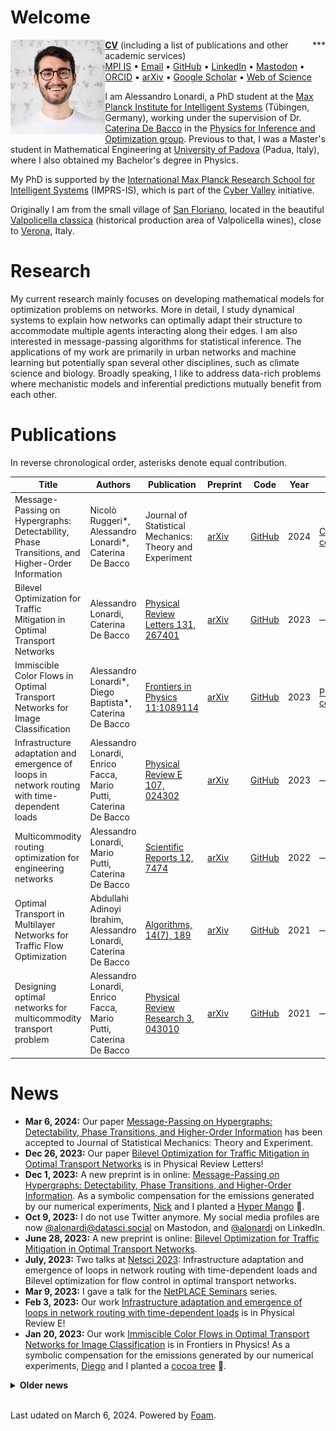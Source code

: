 # Welcome

<div style="float: center">
<img style="float: left;" src="./files/alessandro.jpg" alt="profile" width="30%"/>
<div style="float: right">***</div>
</div>

<div>
  <a href="../files/CV_ACTIVITIES_PUBLICATIONS.pdf" download><b>CV</b></a> (including a list of publications and other academic services) <br/>
  <a href="https://is.mpg.de/person/alonardi">MPI IS</a> • 
  <a href="mailto:alessandro.lonardi@tuebingen.mpg.de">Email</a> • 
  <a href="https://github.com/aleable">GitHub</a> • 
  <a href="https://www.linkedin.com/in/alonardi/">LinkedIn</a> • 
  <a href="https://datasci.social/@alonardi">Mastodon</a> • 
  <a href="https://orcid.org/0000-0003-4866-8088">ORCID</a> • 
  <a href="https://arxiv.org/search/?query=Alessandro+Lonardi&searchtype=author&abstracts=show&order=-announced_date_first&size=50">arXiv</a> • 
  <a href="https://scholar.google.com/citations?user=KPLxOj0AAAAJ&hl=en&oi=ao">Google Scholar</a> • 
  <a href="https://www.webofscience.com/wos/author/record/GYA-1831-2022">Web of Science</a>
</div>

I am Alessandro Lonardi, a PhD student at the <a href="https://is.mpg.de/">Max Planck Institute for Intelligent Systems</a> (Tübingen, Germany), working under the supervision of Dr. <a href="https://cdebacco.com/">Caterina De Bacco</a> in the <a href="https://is.mpg.de/employees?_=1598796063852&action=index&controller=employees&departments=pio&query=&utf8=\%E2\%9C\%93">Physics for Inference and Optimization group</a>. Previous to that, I was a Master's student in Mathematical Engineering at <a href="https://www.unipd.it/en/">University of Padova</a> (Padua, Italy), where I also obtained my Bachelor's degree in Physics. <br/>

My PhD is supported by the <a href="https://imprs.is.mpg.de">International Max Planck Research School for Intelligent Systems</a> (IMPRS-IS), which is part of the <a href="https://cyber-valley.de/en">Cyber Valley</a> initiative.

Originally I am from the small village of <a href="https://goo.gl/maps/LnPtj2FqxjT1W1pg6">San Floriano</a>, located in the beautiful <a href="https://it.wikipedia.org/wiki/Valpolicella_classica">Valpolicella classica</a> (historical production area of Valpolicella wines), close to <a href="https://en.wikipedia.org/wiki/Verona">Verona</a>, Italy.

<h1>Research</h1>

My current research mainly focuses on developing mathematical models for optimization problems on networks. More in detail, I study dynamical systems to explain how networks can optimally adapt their structure to accommodate multiple agents interacting along their edges. I am also interested in message-passing algorithms for statistical inference. The applications of my work are primarily in urban networks and machine learning but potentially span several other disciplines, such as climate science and biology. Broadly speaking, I like to address data-rich problems where mechanistic models and inferential predictions mutually benefit from each other.

<h1>Publications</h1>

In reverse chronological order, asterisks denote equal contribution.

| Title | Authors | Publication | Preprint | Code | Year | Misc | Type |
|---|---|---|---|---|---|---|---|
| Message-Passing on Hypergraphs: Detectability, Phase Transitions, and Higher-Order Information | Nicolò Ruggeri*, Alessandro Lonardi*, Caterina De Bacco | Journal of Statistical Mechanics: Theory and Experiment | [arXiv](https://arxiv.org/abs/2312.00708) | [GitHub](https://github.com/nickruggeri/hypergraph-message-passing) | 2024 | [CO₂ compensation](https://www.treedom.net/en/user/nicolo-ruggeri-7568/trees/ZMG-8DNK) | Journal Paper |
| Bilevel Optimization for Traffic Mitigation in Optimal Transport Networks | Alessandro Lonardi, Caterina De Bacco | [Physical Review Letters 131, 267401](https://journals.aps.org/prl/abstract/10.1103/PhysRevLett.131.267401) | [arXiv](https://arxiv.org/abs/2306.16246) | [GitHub](https://github.com/aleable/BROT) | 2023 | — | Journal Paper |
| Immiscible Color Flows in Optimal Transport Networks for Image Classification | Alessandro Lonardi*, Diego Baptista*, Caterina De Bacco | [Frontiers in Physics 11:1089114](https://www.frontiersin.org/articles/10.3389/fphy.2023.1089114/abstract) | [arXiv](https://arxiv.org/abs/2205.02938) | [GitHub](https://github.com/aleable/MODI) | 2023 | [Poster](https://github.com/aleable/MODI/blob/main/misc/POSTER_MODI.pdf), [CO₂ compensation](https://www.treedom.net/en/page/register?id=49Z-KEWX) | Journal Paper |
| Infrastructure adaptation and emergence of loops in network routing with time-dependent loads | Alessandro Lonardi, Enrico Facca, Mario Putti, Caterina De Bacco | [Physical Review E 107, 024302](https://journals.aps.org/pre/abstract/10.1103/PhysRevE.107.024302) | [arXiv](https://arxiv.org/abs/2112.10620) | [GitHub](https://github.com/aleable/N-STARK) | 2023 | — | Journal Paper |
| Multicommodity routing optimization for engineering networks | Alessandro Lonardi, Mario Putti, Caterina De Bacco | [Scientific Reports 12, 7474](https://www.nature.com/articles/s41598-022-11348-9) | [arXiv](https://arxiv.org/abs/2110.06171) | [GitHub](https://github.com/aleable/McOpt) | 2022 | — | Journal Paper |
| Optimal Transport in Multilayer Networks for Traffic Flow Optimization | Abdullahi Adinoyi Ibrahim, Alessandro Lonardi, Caterina De Bacco | [Algorithms, 14(7), 189](https://www.mdpi.com/1999-4893/14/7/189) | [arXiv](https://arxiv.org/abs/2106.07202) | [GitHub](https://github.com/cdebacco/MultiOT) | 2021 | — | Journal Paper |
| Designing optimal networks for multicommodity transport problem | Alessandro Lonardi, Enrico Facca, Mario Putti, Caterina De Bacco | [Physical Review Research 3, 043010](https://link.aps.org/doi/10.1103/PhysRevResearch.3.043010) | [arXiv](https://arxiv.org/abs/2010.14377) | [GitHub](https://github.com/aleable/McOpt) | 2021 | — | Journal Paper |

<h1>News</h1>

* <b>Mar 6, 2024:</b> Our paper  <a href="https://arxiv.org/abs/2312.00708">Message-Passing on Hypergraphs: Detectability, Phase Transitions, and Higher-Order Information</a> has been accepted to Journal of Statistical Mechanics: Theory and Experiment.
* <b>Dec 26, 2023:</b> Our paper <a href="https://journals.aps.org/prl/abstract/10.1103/PhysRevLett.131.267401">Bilevel Optimization for Traffic Mitigation in Optimal Transport Networks</a> is in Physical Review Letters!
* <b>Dec 1, 2023:</b> A new preprint is in online: <a href="https://arxiv.org/abs/2312.00708">Message-Passing on Hypergraphs: Detectability, Phase Transitions, and Higher-Order Information</a>. As a symbolic compensation for the emissions generated by our numerical experiments, <a href="https://nickruggeri.github.io/">Nick</a> and I planted a <a href="https://www.treedom.net/en/user/nicolo-ruggeri-7568/trees/ZMG-8DNK">Hyper Mango</a> 🥭.
* <b>Oct 9, 2023:</b> I do not use Twitter anymore. My social media profiles are now <a href="https://datasci.social/@alonardi">@alonardi@datasci.social</a> on Mastodon, and <a href="https://www.linkedin.com/in/alonardi/">@alonardi</a> on LinkedIn.
* <b>June 28, 2023:</b> A new preprint is online: <a href="https://arxiv.org/abs/2306.16246">Bilevel Optimization for Traffic Mitigation in Optimal Transport Networks</a>.
* <b>July, 2023:</b> Two talks at <a href="https://netsci2023.wixsite.com/netsci2023">Netsci 2023</a>: Infrastructure adaptation and emergence of loops in network routing with time-dependent loads and Bilevel optimization for flow control in optimal transport networks.
* <b>Mar 9, 2023:</b> I gave a talk for the <a href="https://sites.google.com/view/netplace/home-page">NetPLACE Seminars</a> series.
* <b>Feb 3, 2023:</b> Our work <a href="https://journals.aps.org/pre/abstract/10.1103/PhysRevE.107.024302">Infrastructure adaptation and emergence of loops in network routing with time-dependent loads</a> is in Physical Review E!
* <b>Jan 20, 2023:</b> Our work <a href="https://www.frontiersin.org/articles/10.3389/fphy.2023.1089114/abstract">Immiscible Color Flows in Optimal Transport Networks for Image Classification</a> is in Frontiers in Physics! As a symbolic compensation for the emissions generated by our numerical experiments, <a href="https://diegoabt.github.io/">Diego</a> and I planted a <a href="https://www.treedom.net/en/page/register?id=49Z-KEWX">cocoa tree</a> 🌿.
<details>
  <summary><b>Older news</b></summary>
<ul>

<br/><li><b>May 6, 2022:</b> Our work <a href="https://www.nature.com/articles/s41598-022-11348-9">Multicommodity routing optimization for engineering networks</a> is in Scientific Reports!</li>
<li><b>May 4, 2022:</b> A new preprint is online: Immiscible Color Flows in Optimal Transport Networks for Image Classification.</li>
<li><b>Dec 21, 2021:</b> A new preprint is online: Infrastructure adaptation and emergence of loops in network routing with time-dependent loads.</li>
<li><b>Oct 13, 2021 - Feb 11, 2022:</b> I am a teaching assistant for the course of <a href="https://github.com/APMLA-2021/APMLA-WS_21-22_material">Advanced Probabilistic Machine Learning and Applications (2022)</a>, at <a href="https://uni-tuebingen.de/universitaet/">University of Tübingen</a>.</li>
<li><b>Oct 4, 2021:</b> Our work <a href="https://journals.aps.org/prresearch/abstract/10.1103/PhysRevResearch.3.043010">Designing optimal networks for multicommodity transport problem</a> is in Physical Review Research!</li>
<li><b>July 14, 2021:</b> Our work <a href="https://www.mdpi.com/1999-4893/14/7/189">Optimal Transport in Multilayer Networks for Traffic Flow Optimization</a> has just been published.</li>
<li><b>Apr 19, 2021 - July 31, 2021:</b> I was a teaching assistant for the course of Advanced Probabilistic Machine Learning and Applications (2021), at <a href="https://uni-tuebingen.de/universitaet/">University of Tübingen</a>.</li>
<li><b>Feb 12, 2021:</b> I joined the <a href="https://imprs.is.mpg.de">International Max Planck Research School for Intelligent Systems</a>!</li>
</ul>
</details>

<br/>
<p>
<script src="https://climateclock.world/widget-v2.js" async></script>
<climate-clock/>
</p>

Last udated on March 6, 2024.
Powered by [Foam](https://github.com/foambubble).